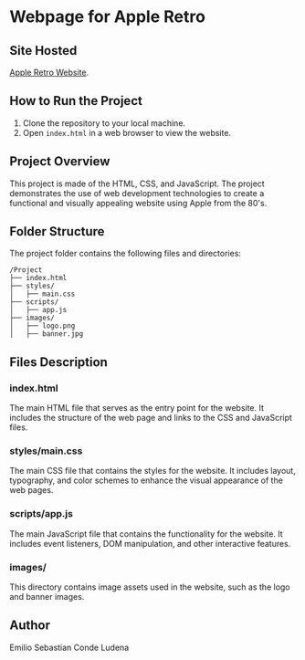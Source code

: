 # Webpage for Apple Retro

## Site Hosted

[Apple Retro Website](https://esc358.github.io/AppleRetroWebPage/index.html).

## How to Run the Project

1. Clone the repository to your local machine.
2. Open `index.html` in a web browser to view the website.

## Project Overview

This project is made of the HTML, CSS, and JavaScript. The project demonstrates the use of web development technologies to create a functional and visually appealing website using Apple from the 80's.

## Folder Structure

The project folder contains the following files and directories:

```
/Project
├── index.html
├── styles/
│   ├── main.css
├── scripts/
│   ├── app.js
├── images/
│   ├── logo.png
│   ├── banner.jpg
```

## Files Description

### index.html

The main HTML file that serves as the entry point for the website. It includes the structure of the web page and links to the CSS and JavaScript files.

### styles/main.css

The main CSS file that contains the styles for the website. It includes layout, typography, and color schemes to enhance the visual appearance of the web pages.

### scripts/app.js

The main JavaScript file that contains the functionality for the website. It includes event listeners, DOM manipulation, and other interactive features.

### images/

This directory contains image assets used in the website, such as the logo and banner images.

## Author

Emilio Sebastian Conde Ludena
